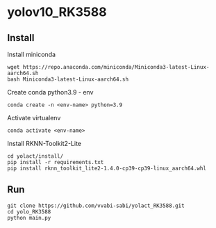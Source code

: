 # yolov10_RK3588

## Install
Install miniconda
```
wget https://repo.anaconda.com/miniconda/Miniconda3-latest-Linux-aarch64.sh
bash Miniconda3-latest-Linux-aarch64.sh
```
Create conda python3.9 - env
```
conda create -n <env-name> python=3.9
```
Activate virtualenv
```
conda activate <env-name>
```
Install RKNN-Toolkit2-Lite
```
cd yolact/install/
pip install -r requirements.txt
pip install rknn_toolkit_lite2-1.4.0-cp39-cp39-linux_aarch64.whl
```

## Run
```
git clone https://github.com/vvabi-sabi/yolact_RK3588.git
cd yolo_RK3588
python main.py
```